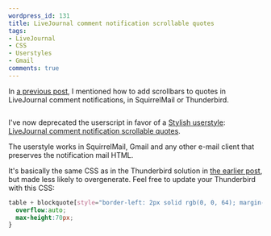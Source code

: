 ```yaml
---
wordpress_id: 131
title: LiveJournal comment notification scrollable quotes
tags:
- LiveJournal
- CSS
- Userstyles
- Gmail
comments: true
---
```

In <a href="/2006/08/fixed-size-scrollable-quotes-in-livejournal-comment-notification-mails">a previous post</a>, I mentioned how to add scrollbars to quotes in LiveJournal comment notifications, in SquirrelMail or Thunderbird.

<p class="center">
<img src="/uploads/USsmlj.png" alt="" class="bordered" />
</p>

I've now deprecated the userscript in favor of a <a href="http://userstyles.org/stylish/">Stylish userstyle</a>: <a href="http://userstyles.org/style/show/2232">LiveJournal comment notification scrollable quotes</a>.

The userstyle works in SquirrelMail, Gmail and any other e-mail client that preserves the notification mail HTML.

<!--more-->

It's basically the same CSS as in the Thunderbird solution in <a href="/2006/08/fixed-size-scrollable-quotes-in-livejournal-comment-notification-mails">the earlier post</a>, but made less likely to overgenerate. Feel free to update your Thunderbird with this CSS:

``` css
table + blockquote[style="border-left: 2px solid rgb(0, 0, 64); margin-left: 0px; margin-right: 0px; padding-left: 15px; padding-right: 0px;"] {
  overflow:auto;
  max-height:70px;
}
```
